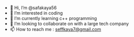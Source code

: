 - 👋 Hi, I’m @safakaya56
- 👀 I’m interested in coding
- 🌱 I’m currently learning c++ programming
- 💞️ I’m looking to collaborate on with a large tech company
- 📫 How to reach me : seffkaya7@gmail.com

<!---
safakaya56/safakaya56 is a ✨ special ✨ repository because its `README.md` (this file) appears on your GitHub profile.
You can click the Preview link to take a look at your changes.
--->
